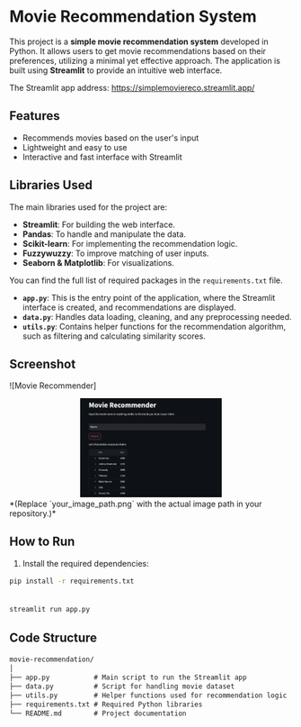 # Movie Recommendation System

This project is a **simple movie recommendation system** developed in Python. It allows users to get movie recommendations based on their preferences, utilizing a minimal yet effective approach. The application is built using **Streamlit** to provide an intuitive web interface.

The Streamlit app address: 
https://simplemoviereco.streamlit.app/

## Features
- Recommends movies based on the user's input
- Lightweight and easy to use
- Interactive and fast interface with Streamlit

## Libraries Used
The main libraries used for the project are:
- **Streamlit**: For building the web interface.
- **Pandas**: To handle and manipulate the data.
- **Scikit-learn**: For implementing the recommendation logic.
- **Fuzzywuzzy**: To improve matching of user inputs.
- **Seaborn & Matplotlib**: For visualizations.

You can find the full list of required packages in the `requirements.txt` file.

- **`app.py`**: This is the entry point of the application, where the Streamlit interface is created, and recommendations are displayed.
- **`data.py`**: Handles data loading, cleaning, and any preprocessing needed.
- **`utils.py`**: Contains helper functions for the recommendation algorithm, such as filtering and calculating similarity scores.

## Screenshot
![Movie Recommender]
<div style="text-align: center;">
    <img src="/img/app.jpg" alt="App Image" style="width: 50%; height: auto;">
</div>
*(Replace `your_image_path.png` with the actual image path in your repository.)*

## How to Run

1. Install the required dependencies:

```bash
pip install -r requirements.txt


streamlit run app.py

```

## Code Structure
```plaintext
movie-recommendation/
│
├── app.py           # Main script to run the Streamlit app
├── data.py          # Script for handling movie dataset
├── utils.py         # Helper functions used for recommendation logic
├── requirements.txt # Required Python libraries
└── README.md        # Project documentation

